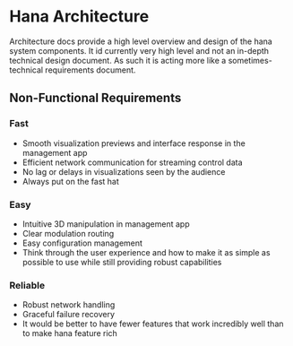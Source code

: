 # Hana Architecture
Architecture docs provide a high level overview and design of the hana system components. It id currently very high level and not an in-depth technical design document. As such it is acting more like a sometimes-technical requirements document.

## Non-Functional Requirements
### Fast
- Smooth visualization previews and interface response in the management app
- Efficient network communication for streaming control data
- No lag or delays in visualizations seen by the audience
- Always put on the fast hat
### Easy
- Intuitive 3D manipulation in management app
- Clear modulation routing
- Easy configuration management
- Think through the user experience and how to make it as simple as possible to use while still providing robust capabilities
### Reliable
- Robust network handling
- Graceful failure recovery
- It would be better to have fewer features that work incredibly well than to make hana feature rich
